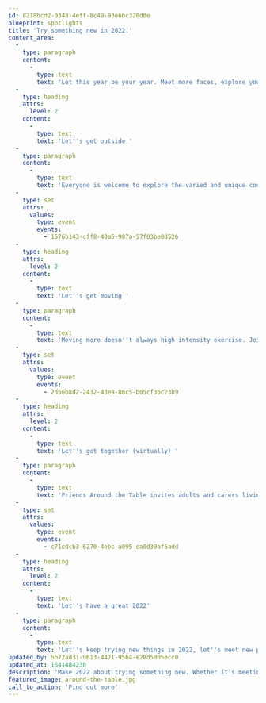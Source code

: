 ```yaml
---
id: 8218bcd2-0348-4eff-8c49-93e6bc320d0e
blueprint: spotlights
title: 'Try something new in 2022.'
content_area:
  -
    type: paragraph
    content:
      -
        type: text
        text: 'Let this year be your year. Meet more faces, explore your local surroundings or just try making something new. Spending a little time doing something for you can make a big difference and with our array of exciting activities, available right on your doorstep or simply by logging online, it has never been easier! '
  -
    type: heading
    attrs:
      level: 2
    content:
      -
        type: text
        text: 'Let''s get outside '
  -
    type: paragraph
    content:
      -
        type: text
        text: 'Everyone is welcome to explore the varied and unique countryside surrounding Kirkley with this wonderful series of sessions run by Suffolk Artlink. Learn, grow, eat and share at these free artist-led sessions centred around Kirkley. '
  -
    type: set
    attrs:
      values:
        type: event
        events:
          - 1576b143-cff8-40a5-987a-57f03be8d526
  -
    type: heading
    attrs:
      level: 2
    content:
      -
        type: text
        text: 'Let''s get moving '
  -
    type: paragraph
    content:
      -
        type: text
        text: 'Moving more doesn''t always high intensity exercise. Join DanceEast in Sudbury and Debenham for a gentle, seated exercise class for over 55s. Gain physical and mental benefits, with a cup of tea included. Is there a better way to start the new year?'
  -
    type: set
    attrs:
      values:
        type: event
        events:
          - 2d56b8d2-2432-43e9-86c5-b05cf36c23b9
  -
    type: heading
    attrs:
      level: 2
    content:
      -
        type: text
        text: 'Let''s get together (virtually) '
  -
    type: paragraph
    content:
      -
        type: text
        text: 'Friends Around the Table invites adults and carers living rurally to gather virtually to discover food, culture and nature in new ways. This wonderful project offers relaxed get-togethers over Zoom every Monday morning throughout January. '
  -
    type: set
    attrs:
      values:
        type: event
        events:
          - c71cdcb3-6270-4ebc-a095-ea0d39af5add
  -
    type: heading
    attrs:
      level: 2
    content:
      -
        type: text
        text: 'Let''s have a great 2022'
  -
    type: paragraph
    content:
      -
        type: text
        text: 'Let''s keep trying new things in 2022, let''s meet new people and explore new places. The events listed above are only a taster of the incredible selection of activities available across Let''s Get Creative which can allow you to do this for little or no cost. Explore our listings page to uncover even more events and activities suitable for you. '
updated_by: 5b72ad31-9613-4471-9564-e28d5005ecc0
updated_at: 1641484230
description: 'Make 2022 about trying something new. Whether it’s meeting others outside, joining a call from your sofa or signing up to a club at your local library, getting involved has never been easier. Delve into our specially selected spotlight on free and easy activities to enjoy this year.'
featured_image: around-the-table.jpg
call_to_action: 'Find out more'
---
```


